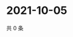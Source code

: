 # 2021-10-05

共 0 条

<!-- BEGIN WEIBO -->
<!-- 最后更新时间 Tue Oct 05 2021 10:22:17 GMT+0800 (China Standard Time) -->

<!-- END WEIBO -->
